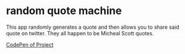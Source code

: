 # random quote machine

This app randomly generates a quote and then allows you to share said quote on twitter. They all happen to be Micheal Scott quotes. 

[CodePen of Project](https://codepen.io/bearsandbrews/pen/NbpPzE)
